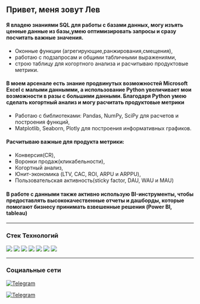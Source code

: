 ## Привет, меня зовут Лев

#### Я владею знаниями SQL для работы с базами данных, могу изъять ценные данные из базы,умею оптимизировать запросы и сразу посчитать важные значения.
+ Оконные функции (агрегирующие,ранжирования,смещения), 
+ работаю с подзапросам и общими табличными выражениями, 
+ строю таблицу для когортного анализа и расчитываю продуктовые метрики.

#### В моем арсенале есть знание продвинутых возможностей Microsoft Excel с малыми даннымми, а использование Python увеличивает мои возможности в разы с большими данными. Благодаря Python умею сделать когортный анализ и могу расчитать продуктовые метрики
+ Работаю с библиотеками: Pandas, NumPy, SciPy для расчетов и построения функций, 
+ Matplotlib, Seaborn, Plotly для построения информативных графиков.    

#### Расчитываю важные для продукта метрики: 
+ Конверсия(CR), 
+ Воронки продаж(кликабельности),
+ Когортный анализ, 
+ Юнит-экономика (LTV, CAC, ROI, ARPU и ARPPU),
+ Пользовательская активность(sticky factor, DAU, WAU и MAU)

#### В работе с данными также активно использую BI-инструменты, чтобы предоставлять высококачественные отчеты и дашборды, которые помогают бизнесу принимать взвешенные решения (Power BI, tableau)

___
### Стек Технологий

<img src="https://img.shields.io/badge/SQL-black?style=for-the-badge&logo=onlyoffice&logoColor=blue"/> <img src="https://img.shields.io/badge/python-black?style=for-the-badge&logo=python&logoColor=yellow">
<img src="https://img.shields.io/badge/Jupyter-black?style=for-the-badge&logo=jupyter&logoColor=yellow">
<img src="https://img.shields.io/badge/Microsoft Office-black?style=for-the-badge&logo=microsoftoffice&logoColor=gold">
<img src="https://img.shields.io/badge/СУБД-black?style=for-the-badge&logo=microsoftaccess&logoColor=green">
<img src="https://img.shields.io/badge/Power BI-black?style=for-the-badge&logo=powerbi&logoColor=yellow">
<img src="https://img.shields.io/badge/tableau -black?style=for-the-badge&logo=tableau&logoColor=blue">

___
### Социальные сети
[![Telegram](<https://img.shields.io/badge/Telegram -blue?style=for-the-badge&logo=telegram&logoColor=white>)](https://web.telegram.org/a/)

[![Telegram](<https://img.shields.io/badge/linkedin -blue?style=for-the-badge&logo=linkedin&logoColor=white>)](...)
